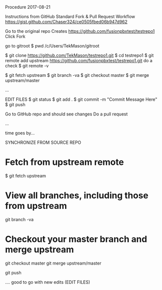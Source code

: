 Procedure
2017-08-21

Instructions from GitHub Standard Fork & Pull Request Workflow
https://gist.github.com/Chaser324/ce0505fbed06b947d962

Go to the original repo
Creates https://github.com/fusionpbxtest/testrepo1
Click Fork

go to gitroot
$ pwd
/c/Users/TekMason/gitroot

$ git clone  https://github.com/TekMason/testrepo1.git
$ cd testrepo1
$ git remote add upstream https://github.com/fusionpbxtest/testrepo1.git
 do a check 
$ git remote -v

$ git fetch upstream
$ git branch -va
$ git checkout master
$ git merge upstream/master

...

EDIT FILES
$ git status
$ git add .
$ git commit -m "Commit Message Here"
$ git push

Go to GitHub repo and should see changes
Do a pull request

...

time goes by...

SYNCHRONIZE FROM SOURCE REPO

# Fetch from upstream remote
$ git fetch upstream

# View all branches, including those from upstream
git branch -va

# Checkout your master branch and merge upstream
git checkout master
git merge upstream/master

git push

....
good to go with new edits (EDIT FILES)




